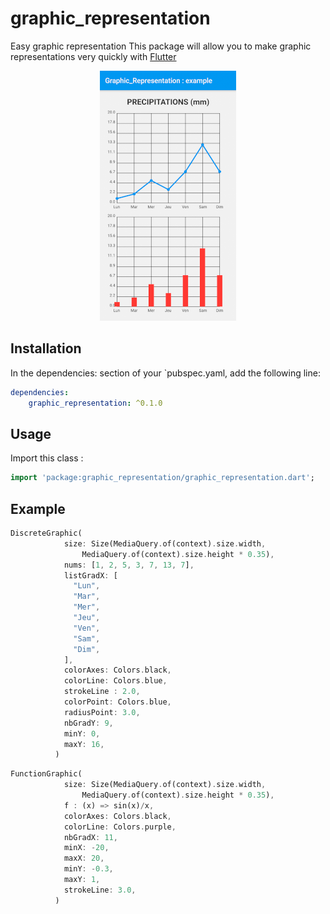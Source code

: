 # graphic_representation

Easy graphic representation
This package will allow you to make graphic representations very quickly with [Flutter](https://flutter.dev)

<p align="center">
  <img width="218" height="400" src="https://github.com/catpat44/graphic_representation/blob/main/screenshots/screenshot1.png?raw=true">
</p>

## Installation
In the dependencies: section of your `pubspec.yaml, add the following line:

```yaml
dependencies:
    graphic_representation: ^0.1.0
```

## Usage
Import this class :
```dart
import 'package:graphic_representation/graphic_representation.dart';
```

## Example
```dart
DiscreteGraphic(
            size: Size(MediaQuery.of(context).size.width,
                MediaQuery.of(context).size.height * 0.35),
            nums: [1, 2, 5, 3, 7, 13, 7],
            listGradX: [
              "Lun",
              "Mar",
              "Mer",
              "Jeu",
              "Ven",
              "Sam",
              "Dim",
            ],
            colorAxes: Colors.black,
            colorLine: Colors.blue,
            strokeLine : 2.0,
            colorPoint: Colors.blue,
            radiusPoint: 3.0,
            nbGradY: 9,
            minY: 0,
            maxY: 16,
          )
```
```dart
FunctionGraphic(
            size: Size(MediaQuery.of(context).size.width,
                MediaQuery.of(context).size.height * 0.35),
            f : (x) => sin(x)/x,
            colorAxes: Colors.black,
            colorLine: Colors.purple,
            nbGradX: 11,
            minX: -20,
            maxX: 20,
            minY: -0.3,
            maxY: 1,
            strokeLine: 3.0,
          )
```

